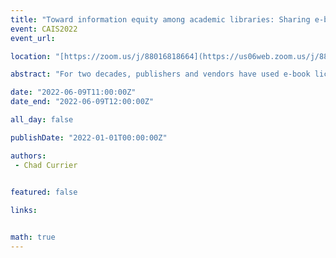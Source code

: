 ```yaml
---
title: "Toward information equity among academic libraries: Sharing e-books in the manner of print"
event: CAIS2022
event_url: 

location: "[https://zoom.us/j/88016818664](https://us06web.zoom.us/j/88016818664?wd=bWlEMk1oZ3FyWTVFNXZISUh4dlZJdz09)"

abstract: "For two decades, publishers and vendors have used e-book licenses to back academic libraries into a corner. These rightsholders and intermediaries lease rather than sell content, and they dictate what constitutes permitted downstream usages. Libraries have historically used interlibrary loans to fill gaps in collections, but publishers and vendors unilaterally claim that interlibrary loans of entire e-books infringe on their exclusive rights. As a result, libraries at small and mid-sized colleges and universities are constrained to providing patrons access only to e-books that fall within the limits of modest collections budgets. Grounded on the premise that e-book interlibrary loans are needed to advance and protect information equity in higher education, this presentation invites interdisciplinary discussions and collaboration with respect to the future of resource sharing in academic libraries."

date: "2022-06-09T11:00:00Z"
date_end: "2022-06-09T12:00:00Z"

all_day: false

publishDate: "2022-01-01T00:00:00Z"

authors:
 - Chad Currier
 

featured: false

links:


math: true
---
```


